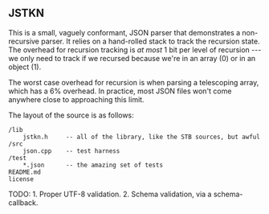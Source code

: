 JSTKN
-----

This is a small, vaguely conformant, JSON parser that demonstrates a non-recursive parser.
It relies on a hand-rolled stack to track the recursion state. The overhead for recursion
tracking is *at most* 1 bit per level of recursion --- we only need to track if we recursed
because we're in an array (0) or in an object (1).

The worst case overhead for recursion is when parsing a telescoping array, which has a 6%
overhead. In practice, most JSON files won't come anywhere close to approaching this limit.

The layout of the source is as follows:

    /lib
        jstkn.h     -- all of the library, like the STB sources, but awful
    /src
        json.cpp    -- test harness
    /test
        *.json      -- the amazing set of tests
    README.md
    license

TODO:
    1. Proper UTF-8 validation.
    2. Schema validation, via a schema-callback.
